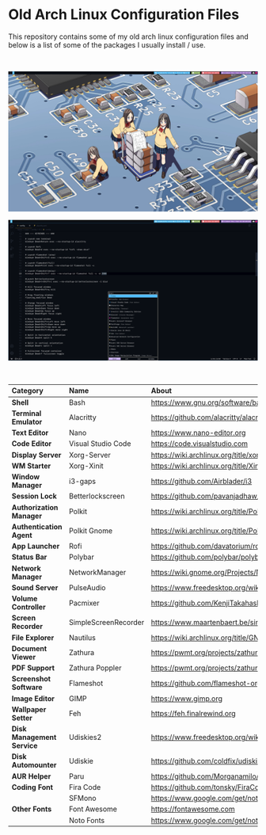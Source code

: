 # Old Arch Linux Configuration Files

This repository contains some of my old arch linux configuration files and below is a list of some of the packages I usually install / use.

<br>

![ArchLinuxDesktop](image0.png)

![ArchLinuxVSCodeRofi](image1.png)

<br>

| **Category**              | **Name**           | **About**                                          | **Download**                                                                    |
|:--------------------------|:-------------------|:---------------------------------------------------|:--------------------------------------------------------------------------------|
|**Shell**                  |Bash                |https://www.gnu.org/software/bash                   |[Download](https://archlinux.org/packages/core/x86_64/bash/                     )|
|**Terminal Emulator**      |Alacritty           |https://github.com/alacritty/alacritty              |[Download](https://archlinux.org/packages/community/x86_64/alacritty/           )|
|**Text Editor**            |Nano                |https://www.nano-editor.org                         |[Download](https://archlinux.org/packages/core/x86_64/nano/                     )|
|**Code Editor**            |Visual Studio Code  |https://code.visualstudio.com                       |[Download](https://aur.archlinux.org/packages/visual-studio-code-bin/           )|
|**Display Server**         |Xorg-Server         |https://wiki.archlinux.org/title/xorg               |[Download](https://archlinux.org/packages/extra/x86_64/xorg-server/             )|
|**WM Starter**             |Xorg-Xinit          |https://wiki.archlinux.org/title/Xinit              |[Download](https://archlinux.org/packages/extra/x86_64/xorg-xinit/              )|
|**Window Manager**         |i3-gaps             |https://github.com/Airblader/i3                     |[Download](https://archlinux.org/packages/community/x86_64/i3-gaps/             )|
|**Session Lock**           |Betterlockscreen    |https://github.com/pavanjadhaw/betterlockscreen     |[Download](https://aur.archlinux.org/packages/betterlockscreen/                 )|
|**Authorization Manager**  |Polkit              |https://wiki.archlinux.org/title/Polkit             |[Download](https://archlinux.org/packages/extra/x86_64/polkit/                  )|
|**Authentication Agent**   |Polkit Gnome        |https://wiki.archlinux.org/title/Polkit             |[Download](https://archlinux.org/packages/community/x86_64/polkit-gnome/        )|
|**App Launcher**           |Rofi                |https://github.com/davatorium/rofi                  |[Download](https://archlinux.org/packages/community/x86_64/rofi/                )|
|**Status Bar**             |Polybar             |https://github.com/polybar/polybar                  |[Download](https://aur.archlinux.org/packages/polybar/                          )|
|**Network Manager**        |NetworkManager      |https://wiki.gnome.org/Projects/NetworkManager      |[Download](https://archlinux.org/packages/extra/x86_64/networkmanager/          )|
|**Sound Server**           |PulseAudio          |https://www.freedesktop.org/wiki/Software/PulseAudio|[Download](https://archlinux.org/packages/extra/x86_64/pulseaudio/              )|
|**Volume Controller**      |Pacmixer            |https://github.com/KenjiTakahashi/pacmixer          |[Download](https://aur.archlinux.org/packages/pacmixer/                         )|
|**Screen Recorder**        |SimpleScreenRecorder|https://www.maartenbaert.be/simplescreenrecorder    |[Download](https://archlinux.org/packages/community/x86_64/simplescreenrecorder/)|
|**File Explorer**          |Nautilus            |https://wiki.archlinux.org/title/GNOME/Files        |[Download](https://archlinux.org/packages/extra/x86_64/nautilus/                )|
|**Document Viewer**        |Zathura             |https://pwmt.org/projects/zathura                   |[Download](https://archlinux.org/packages/community/x86_64/zathura/             )|
|**PDF Support**            |Zathura Poppler     |https://pwmt.org/projects/zathura-pdf-poppler       |[Download](https://archlinux.org/packages/community/x86_64/zathura-pdf-poppler/ )|
|**Screenshot Software**    |Flameshot           |https://github.com/flameshot-org/flameshot          |[Download](https://archlinux.org/packages/community/x86_64/flameshot/           )|
|**Image Editor**           |GIMP                |https://www.gimp.org                                |[Download](https://archlinux.org/packages/extra/x86_64/gimp/                    )|
|**Wallpaper Setter**       |Feh                 |https://feh.finalrewind.org                         |[Download](https://archlinux.org/packages/extra/x86_64/feh/                     )|
|**Disk Management Service**|Udiskies2           |https://www.freedesktop.org/wiki/Software/udisks    |[Download](https://archlinux.org/packages/extra/x86_64/udisks2/                 )|
|**Disk Automounter**       |Udiskie             |https://github.com/coldfix/udiskie                  |[Download](https://archlinux.org/packages/community/any/udiskie/                )|
|**AUR Helper**             |Paru                |https://github.com/Morganamilo/paru                 |[Download](https://aur.archlinux.org/packages/paru/                             )|
|**Coding Font**            |Fira Code           |https://github.com/tonsky/FiraCode                  |[Download](https://archlinux.org/packages/community/any/ttf-fira-code/          )|
|                           |SFMono              |https://www.google.com/get/noto                     |[Download](https://aur.archlinux.org/packages/nerd-fonts-sf-mono/               )|
|**Other Fonts**            |Font Awesome        |https://fontawesome.com                             |[Download](https://archlinux.org/packages/community/any/ttf-font-awesome/       )|
|                           |Noto Fonts          |https://www.google.com/get/noto                     |[Download](https://archlinux.org/packages/extra/any/noto-fonts/                 )|
